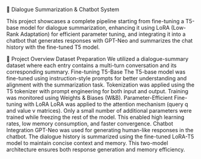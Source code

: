 🤖 Dialogue Summarization & Chatbot System

This project showcases a complete pipeline starting from fine-tuning a T5-base model for dialogue summarization, enhancing it using LoRA (Low-Rank Adaptation) for efficient parameter tuning, and integrating it into a chatbot that generates responses with GPT-Neo and summarizes the chat history with the fine-tuned T5 model.

📌 Project Overview
    Dataset Preparation
    We utilized a dialogue-summary dataset where each entry contains a multi-turn conversation and its corresponding summary.
    Fine-tuning T5-Base
        The T5-base model was fine-tuned using instruction-style prompts for better understanding and alignment with the summarization task.
        Tokenization was applied using the T5 tokenizer with prompt engineering for both input and output.
        Training was monitored using Weights & Biases (W&B).
    Parameter-Efficient Fine-tuning with LoRA
        LoRA was applied to the attention mechanism (query q and value v matrices).
        Only a small number of additional parameters were trained while freezing the rest of the model.
        This enabled high learning rates, low memory consumption, and faster convergence.
    Chatbot Integration
        GPT-Neo was used for generating human-like responses in the chatbot.
        The dialogue history is summarized using the fine-tuned LoRA-T5 model to maintain concise context and memory.
        This two-model architecture ensures both response generation and memory efficiency.
